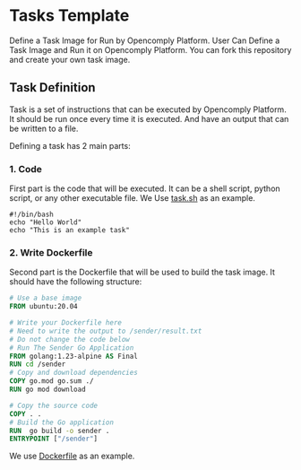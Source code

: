 # Tasks Template

Define a Task Image for Run by Opencomply Platform. User Can Define a Task Image and Run it on Opencomply Platform.
You can fork this repository and create your own task image.

## Task Definition

Task is a set of instructions that can be executed by Opencomply Platform.
It should be run once every time it is executed. And have an output that can be written to a file.

Defining a task has 2 main parts:

### 1. Code

First part is the code that will be executed. It can be a shell script, python script, or any other executable file.
We Use [task.sh](./task.sh) as an example.

```shell
#!/bin/bash
echo "Hello World"
echo "This is an example task"
```

### 2. Write Dockerfile

Second part is the Dockerfile that will be used to build the task image. It should have the following structure:

```dockerfile
# Use a base image
FROM ubuntu:20.04

# Write your Dockerfile here
# Need to write the output to /sender/result.txt
# Do not change the code below
# Run The Sender Go Application
FROM golang:1.23-alpine AS Final
RUN cd /sender
# Copy and download dependencies
COPY go.mod go.sum ./
RUN go mod download

# Copy the source code
COPY . .
# Build the Go application
RUN  go build -o sender .
ENTRYPOINT ["/sender"]
```

We use [Dockerfile](./Dockerfile) as an example.

